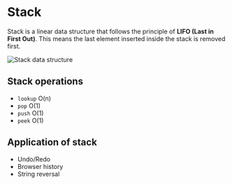 # Stack

Stack is a linear data structure that follows the principle of **LIFO (Last in First Out)**. This means the last element inserted inside the stack is removed first.

![Stack data structure](https://github.com/isandeepbansal/data-structures-and-algorithms/blob/main/assets/stack.webp)

## Stack operations

- `lookup` O(n)
- `pop` O(1)
- `push` O(1)
- `peek` O(1)

## Application of stack

- Undo/Redo
- Browser history
- String reversal
